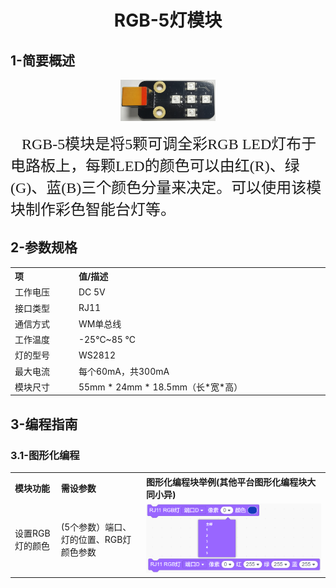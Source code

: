 <div align=center>
<h1 class="text-center">RGB-5灯模块</h1>
</div>

## **1-简要概述**

<div align=center>
<img src="docs/electronic_modules/rj11/rgb5_module/F94B2A40-3AC1-4bba-A7B4-C5663B59130F.png" width=30%>
</div>

<p>
    <span style="font-family: 宋体, SimSun; font-size: 24px;">&nbsp; &nbsp;RGB-5模块是将5颗可调全彩RGB LED灯布于电路板上，每颗LED的颜色可以由红(R)、绿(G)、蓝(B)三个颜色分量来决定。可以使用该模块制作彩色智能台灯等。</span>
</p>

## **2-参数规格**

<!-- Table goes in the document BODY -->
<table class="imagetable" style="display: table; text-align: left;">
<tr>
    <th>项</th><th>值/描述</th>
</tr>
<tr>
    <td>工作电压</td><td>DC 5V</td>
</tr>
<tr>
    <td>接口类型</td><td>RJ11</td>
</tr>
<tr>
    <td>通信方式</td><td>WM单总线</td>
</tr>
<tr>
    <td>工作温度</td><td>-25℃~85 ℃</td>
</tr>
<tr>
    <td>灯的型号</td><td>WS2812</td>
</tr>
<tr>
    <td>最大电流</td><td>每个60mA，共300mA</td>
</tr>
<tr>
    <td>模块尺寸</td><td>55mm * 24mm * 18.5mm（长*宽*高）</td>
</tr>
</table>

## **3-编程指南**
### **3.1-图形化编程**

<table class="imagetable" style="display: table; text-align: left;">
<tr>
    <th>模块功能</th><th>需设参数</th><th>图形化编程块举例(其他平台图形化编程块大同小异)</th>
</tr>
<tr>
    <td>设置RGB灯的颜色</td><td>(5个参数）端口、灯的位置、RGB灯颜色参数</td><td><img src="docs/electronic_modules/rj11/rgb5_module/20200316-142648.png"></td>
</tr>
</table>

